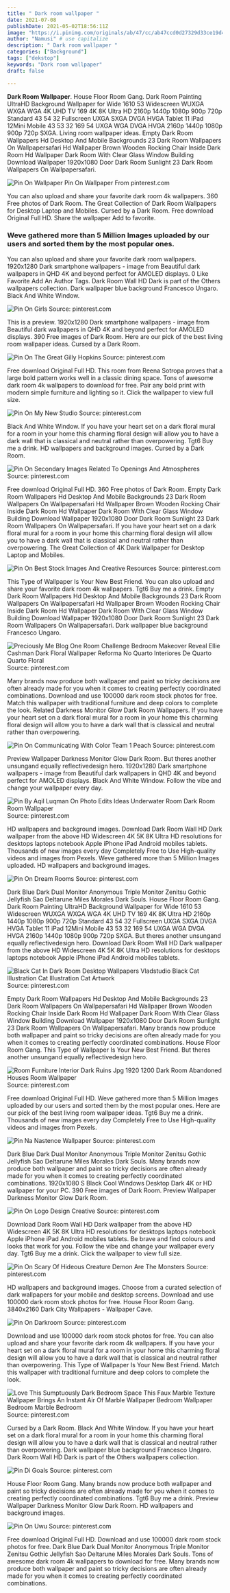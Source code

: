 ```yaml
---
title: " Dark room wallpaper "
date: 2021-07-08
publishDate: 2021-05-02T18:56:11Z
image: "https://i.pinimg.com/originals/ab/47/cc/ab47ccd0d27329d33ce19d4d356105d8.jpg"
author: "Namusi" # use capitalize
description: " Dark room wallpaper "
categories: ["Background"]
tags: ["dekstop"]
keywords: "Dark room wallpaper"
draft: false

---
```



**Dark Room Wallpaper**. House Floor Room Gang. Dark Room Painting UltraHD Background Wallpaper for Wide 1610 53 Widescreen WUXGA WXGA WGA 4K UHD TV 169 4K 8K Ultra HD 2160p 1440p 1080p 900p 720p Standard 43 54 32 Fullscreen UXGA SXGA DVGA HVGA Tablet 11 iPad 12Mini Mobile 43 53 32 169 54 UXGA WGA DVGA HVGA 2160p 1440p 1080p 900p 720p SXGA. Living room wallpaper ideas. Empty Dark Room Wallpapers Hd Desktop And Mobile Backgrounds 23 Dark Room Wallpapers On Wallpapersafari Hd Wallpaper Brown Wooden Rocking Chair Inside Dark Room Hd Wallpaper Dark Room With Clear Glass Window Building Download Wallpaper 1920x1080 Door Dark Room Sunlight 23 Dark Room Wallpapers On Wallpapersafari.

![Pin On Wallpaper](https://i.pinimg.com/originals/57/7f/25/577f251e53663fe1029614fb08ac7152.jpg "Pin On Wallpaper")
Pin On Wallpaper From pinterest.com


You can also upload and share your favorite dark room 4k wallpapers. 360 Free photos of Dark Room. The Great Collection of Dark Room Wallpapers for Desktop Laptop and Mobiles. Cursed by a Dark Room. Free download Original Full HD. Share the wallpaper Add to favorite.

### Weve gathered more than 5 Million Images uploaded by our users and sorted them by the most popular ones.

You can also upload and share your favorite dark room wallpapers. 1920x1280 Dark smartphone wallpapers - image from Beautiful dark wallpapers in QHD 4K and beyond perfect for AMOLED displays. 0 Like Favorite Add An Author Tags. Dark Room Wall HD Dark is part of the Others wallpapers collection. Dark wallpaper blue background Francesco Ungaro. Black And White Window.


![Pin On Girls](https://i.pinimg.com/originals/cf/d1/45/cfd145a8337ae250ea0e9679f13f0e03.jpg "Pin On Girls")
Source: pinterest.com

This is a preview. 1920x1280 Dark smartphone wallpapers - image from Beautiful dark wallpapers in QHD 4K and beyond perfect for AMOLED displays. 390 Free images of Dark Room. Here are our pick of the best living room wallpaper ideas. Cursed by a Dark Room.

![Pin On The Great Gilly Hopkins](https://i.pinimg.com/originals/1d/74/22/1d74224d303a5d11cc9ef4db89df87ee.jpg "Pin On The Great Gilly Hopkins")
Source: pinterest.com

Free download Original Full HD. This room from Reena Sotropa proves that a large bold pattern works well in a classic dining space. Tons of awesome dark room 4k wallpapers to download for free. Pair any bold print with modern simple furniture and lighting so it. Click the wallpaper to view full size.

![Pin On My New Studio](https://i.pinimg.com/originals/35/4a/ed/354aed92a7140513aad4e338e853db85.jpg "Pin On My New Studio")
Source: pinterest.com

Black And White Window. If you have your heart set on a dark floral mural for a room in your home this charming floral design will allow you to have a dark wall that is classical and neutral rather than overpowering. Tgt6 Buy me a drink. HD wallpapers and background images. Cursed by a Dark Room.

![Pin On Secondary Images Related To Openings And Atmospheres](https://i.pinimg.com/originals/f6/b6/97/f6b697992442e7663bc48f586ea7d9fc.jpg "Pin On Secondary Images Related To Openings And Atmospheres")
Source: pinterest.com

Free download Original Full HD. 360 Free photos of Dark Room. Empty Dark Room Wallpapers Hd Desktop And Mobile Backgrounds 23 Dark Room Wallpapers On Wallpapersafari Hd Wallpaper Brown Wooden Rocking Chair Inside Dark Room Hd Wallpaper Dark Room With Clear Glass Window Building Download Wallpaper 1920x1080 Door Dark Room Sunlight 23 Dark Room Wallpapers On Wallpapersafari. If you have your heart set on a dark floral mural for a room in your home this charming floral design will allow you to have a dark wall that is classical and neutral rather than overpowering. The Great Collection of 4K Dark Wallpaper for Desktop Laptop and Mobiles.

![Pin On Best Stock Images And Creative Resources](https://i.pinimg.com/originals/2b/df/e6/2bdfe6a28746fd1f91858527dfeb5829.jpg "Pin On Best Stock Images And Creative Resources")
Source: pinterest.com

This Type of Wallpaper Is Your New Best Friend. You can also upload and share your favorite dark room 4k wallpapers. Tgt6 Buy me a drink. Empty Dark Room Wallpapers Hd Desktop And Mobile Backgrounds 23 Dark Room Wallpapers On Wallpapersafari Hd Wallpaper Brown Wooden Rocking Chair Inside Dark Room Hd Wallpaper Dark Room With Clear Glass Window Building Download Wallpaper 1920x1080 Door Dark Room Sunlight 23 Dark Room Wallpapers On Wallpapersafari. Dark wallpaper blue background Francesco Ungaro.

![Preciously Me Blog One Room Challenge Bedroom Makeover Reveal Ellie Cashman Dark Floral Wallpaper Reforma No Quarto Interiores De Quarto Quarto Floral](https://i.pinimg.com/originals/e9/f7/5a/e9f75a0d0d0738fab92bf21ecb3cf3d3.jpg "Preciously Me Blog One Room Challenge Bedroom Makeover Reveal Ellie Cashman Dark Floral Wallpaper Reforma No Quarto Interiores De Quarto Quarto Floral")
Source: pinterest.com

Many brands now produce both wallpaper and paint so tricky decisions are often already made for you when it comes to creating perfectly coordinated combinations. Download and use 100000 dark room stock photos for free. Match this wallpaper with traditional furniture and deep colors to complete the look. Related Darkness Monitor Glow Dark Room Wallpapers. If you have your heart set on a dark floral mural for a room in your home this charming floral design will allow you to have a dark wall that is classical and neutral rather than overpowering.

![Pin On Communicating With Color Team 1 Peach](https://i.pinimg.com/originals/e4/f7/f0/e4f7f0954b4cd0ac2c4941d58516dce8.jpg "Pin On Communicating With Color Team 1 Peach")
Source: pinterest.com

Preview Wallpaper Darkness Monitor Glow Dark Room. But theres another unsungand equally reflectivedesign hero. 1920x1280 Dark smartphone wallpapers - image from Beautiful dark wallpapers in QHD 4K and beyond perfect for AMOLED displays. Black And White Window. Follow the vibe and change your wallpaper every day.

![Pin By Aqil Luqman On Photo Edits Ideas Underwater Room Dark Room Room Wallpaper](https://i.pinimg.com/originals/e2/18/de/e218de9b7a56f43ce79b755b4eb7ca98.jpg "Pin By Aqil Luqman On Photo Edits Ideas Underwater Room Dark Room Room Wallpaper")
Source: pinterest.com

HD wallpapers and background images. Download Dark Room Wall HD Dark wallpaper from the above HD Widescreen 4K 5K 8K Ultra HD resolutions for desktops laptops notebook Apple iPhone iPad Android mobiles tablets. Thousands of new images every day Completely Free to Use High-quality videos and images from Pexels. Weve gathered more than 5 Million Images uploaded. HD wallpapers and background images.

![Pin On Dream Rooms](https://i.pinimg.com/originals/87/5b/76/875b76157d7f3d6990fb88fb0ab21233.jpg "Pin On Dream Rooms")
Source: pinterest.com

Dark Blue Dark Dual Monitor Anonymous Triple Monitor Zenitsu Gothic Jellyfish Sao Deltarune Miles Morales Dark Souls. House Floor Room Gang. Dark Room Painting UltraHD Background Wallpaper for Wide 1610 53 Widescreen WUXGA WXGA WGA 4K UHD TV 169 4K 8K Ultra HD 2160p 1440p 1080p 900p 720p Standard 43 54 32 Fullscreen UXGA SXGA DVGA HVGA Tablet 11 iPad 12Mini Mobile 43 53 32 169 54 UXGA WGA DVGA HVGA 2160p 1440p 1080p 900p 720p SXGA. But theres another unsungand equally reflectivedesign hero. Download Dark Room Wall HD Dark wallpaper from the above HD Widescreen 4K 5K 8K Ultra HD resolutions for desktops laptops notebook Apple iPhone iPad Android mobiles tablets.

![Black Cat In Dark Room Desktop Wallpapers Vladstudio Black Cat Illustration Cat Illustration Cat Artwork](https://i.pinimg.com/originals/be/44/83/be4483abf8f5df0b3b7b7e64d297548a.jpg "Black Cat In Dark Room Desktop Wallpapers Vladstudio Black Cat Illustration Cat Illustration Cat Artwork")
Source: pinterest.com

Empty Dark Room Wallpapers Hd Desktop And Mobile Backgrounds 23 Dark Room Wallpapers On Wallpapersafari Hd Wallpaper Brown Wooden Rocking Chair Inside Dark Room Hd Wallpaper Dark Room With Clear Glass Window Building Download Wallpaper 1920x1080 Door Dark Room Sunlight 23 Dark Room Wallpapers On Wallpapersafari. Many brands now produce both wallpaper and paint so tricky decisions are often already made for you when it comes to creating perfectly coordinated combinations. House Floor Room Gang. This Type of Wallpaper Is Your New Best Friend. But theres another unsungand equally reflectivedesign hero.

![Room Furniture Interior Dark Ruins Jpg 1920 1200 Dark Room Abandoned Houses Room Wallpaper](https://i.pinimg.com/originals/65/9e/10/659e1086485bcc079757f463c4ea0e68.jpg "Room Furniture Interior Dark Ruins Jpg 1920 1200 Dark Room Abandoned Houses Room Wallpaper")
Source: pinterest.com

Free download Original Full HD. Weve gathered more than 5 Million Images uploaded by our users and sorted them by the most popular ones. Here are our pick of the best living room wallpaper ideas. Tgt6 Buy me a drink. Thousands of new images every day Completely Free to Use High-quality videos and images from Pexels.

![Pin Na Nastence Wallpaper](https://i.pinimg.com/originals/e5/09/31/e50931ec36aaa58393d15596aead4d77.jpg "Pin Na Nastence Wallpaper")
Source: pinterest.com

Dark Blue Dark Dual Monitor Anonymous Triple Monitor Zenitsu Gothic Jellyfish Sao Deltarune Miles Morales Dark Souls. Many brands now produce both wallpaper and paint so tricky decisions are often already made for you when it comes to creating perfectly coordinated combinations. 1920x1080 S Black Cool Windows Desktop Dark 4K or HD wallpaper for your PC. 390 Free images of Dark Room. Preview Wallpaper Darkness Monitor Glow Dark Room.

![Pin On Logo Design Creative](https://i.pinimg.com/originals/cd/6e/7d/cd6e7dc9193bd85ddeb6335174524fa4.jpg "Pin On Logo Design Creative")
Source: pinterest.com

Download Dark Room Wall HD Dark wallpaper from the above HD Widescreen 4K 5K 8K Ultra HD resolutions for desktops laptops notebook Apple iPhone iPad Android mobiles tablets. Be brave and find colours and looks that work for you. Follow the vibe and change your wallpaper every day. Tgt6 Buy me a drink. Click the wallpaper to view full size.

![Pin On Scary Of Hideous Creature Demon Are The Monsters](https://i.pinimg.com/474x/2a/f1/e5/2af1e52cea2539b102641f01ef9089ad.jpg "Pin On Scary Of Hideous Creature Demon Are The Monsters")
Source: pinterest.com

HD wallpapers and background images. Choose from a curated selection of dark wallpapers for your mobile and desktop screens. Download and use 100000 dark room stock photos for free. House Floor Room Gang. 3840x2160 Dark City Wallpapers - Wallpaper Cave.

![Pin On Darkroom](https://i.pinimg.com/originals/8b/cf/9b/8bcf9b97e08ac646e08a466a9e2f4f35.png "Pin On Darkroom")
Source: pinterest.com

Download and use 100000 dark room stock photos for free. You can also upload and share your favorite dark room 4k wallpapers. If you have your heart set on a dark floral mural for a room in your home this charming floral design will allow you to have a dark wall that is classical and neutral rather than overpowering. This Type of Wallpaper Is Your New Best Friend. Match this wallpaper with traditional furniture and deep colors to complete the look.

![Love This Sumptuously Dark Bedroom Space This Faux Marble Texture Wallpaper Brings An Instant Air Of Marble Wallpaper Bedroom Wallpaper Bedroom Marble Bedroom](https://i.pinimg.com/originals/58/41/ac/5841ace5df8a4fc5f989afae5a11c6ff.jpg "Love This Sumptuously Dark Bedroom Space This Faux Marble Texture Wallpaper Brings An Instant Air Of Marble Wallpaper Bedroom Wallpaper Bedroom Marble Bedroom")
Source: pinterest.com

Cursed by a Dark Room. Black And White Window. If you have your heart set on a dark floral mural for a room in your home this charming floral design will allow you to have a dark wall that is classical and neutral rather than overpowering. Dark wallpaper blue background Francesco Ungaro. Dark Room Wall HD Dark is part of the Others wallpapers collection.

![Pin Di Goals](https://i.pinimg.com/564x/43/19/7e/43197e6160fc56fbfb6ff41c434163f8.jpg "Pin Di Goals")
Source: pinterest.com

House Floor Room Gang. Many brands now produce both wallpaper and paint so tricky decisions are often already made for you when it comes to creating perfectly coordinated combinations. Tgt6 Buy me a drink. Preview Wallpaper Darkness Monitor Glow Dark Room. HD wallpapers and background images.

![Pin On Uwu](https://i.pinimg.com/originals/ab/47/cc/ab47ccd0d27329d33ce19d4d356105d8.jpg "Pin On Uwu")
Source: pinterest.com

Free download Original Full HD. Download and use 100000 dark room stock photos for free. Dark Blue Dark Dual Monitor Anonymous Triple Monitor Zenitsu Gothic Jellyfish Sao Deltarune Miles Morales Dark Souls. Tons of awesome dark room 4k wallpapers to download for free. Many brands now produce both wallpaper and paint so tricky decisions are often already made for you when it comes to creating perfectly coordinated combinations.

